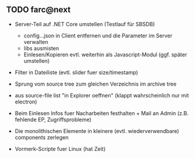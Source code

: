 ## TODO farc@next

* Server-Teil auf .NET Core umstellen (Testlauf für SBSDB)
  * config...json in Client entfernen und die Parameter im Server verwalten
  * libs ausmisten 
  * Einlesen/Kopieren evtl. weiterhin als Javascript-Modul (ggf. später umstellen)

* Filter in Dateiliste (evtl. slider fuer size/timestamp)

* Sprung vom source tree zum gleichen Verzeichnis im archive tree

* aus source-file list "in Explorer oeffnen" (klappt wahrscheinlich nur mit electron)

* Beim Einlesen Infos fuer Nacharbeiten festhalten + Mail an Admin (z.B. fehlende EP, Zugriffsprobleme)

* Die monolithischen Elemente in kleinere (evtl. wiederverwendbare) components zerlegen

* Vormerk-Scripte fuer Linux (hat Zeit)
